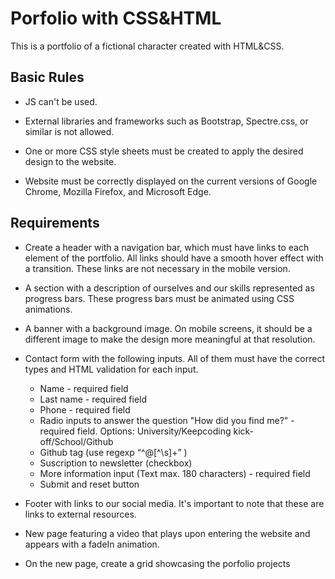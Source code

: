 # Porfolio with CSS&HTML

This is a portfolio of a fictional character created with HTML&CSS.

## Basic Rules

- JS can't be used.

- External libraries and frameworks such as Bootstrap, Spectre.css, or similar is not allowed. 

- One or more CSS style sheets must be created to apply the desired design to the website.

- Website must be correctly displayed on the current versions of Google Chrome, Mozilla Firefox, and Microsoft Edge.

## Requirements

- Create a header with a navigation bar, which must have links to each element of the portfolio. All links should have a smooth hover effect with a transition. These links are not necessary in the mobile version.

- A section with a description of ourselves and our skills represented as progress bars. These progress bars must be animated using CSS animations.

- A banner with a background image. On mobile screens, it should be a different image to make the design more meaningful at that resolution.

- Contact form with the following inputs. All of them must have the correct types and HTML validation for each input.
    - Name - required field
    - Last name - required field
    - Phone - required field
    - Radio inputs to answer the question "How did you find me?" - required field. Options: University/Keepcoding kick-off/School/Github
    - Github tag (use regexp “^@[^\s]+” ) 
    - Suscription to newsletter (checkbox)
    - More information input (Text max. 180 characters) - required field
    - Submit and reset button

- Footer with links to our social media. It's important to note that these are links to external resources.

- New page featuring a video that plays upon entering the website and appears with a fadeIn animation.

- On the new page, create a grid showcasing the porfolio projects
